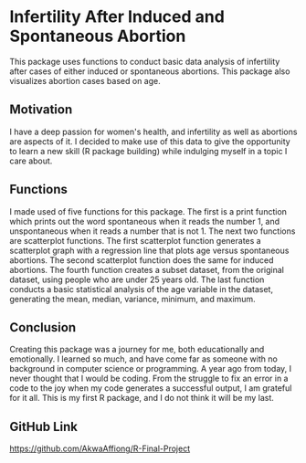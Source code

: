 
# Infertility After Induced and Spontaneous Abortion

This package uses functions to conduct basic data analysis of infertility after cases of either induced or spontaneous abortions. This package also visualizes abortion cases based on age.


## Motivation
I have a deep passion for women's health, and infertility as well as abortions are aspects of it. I decided to make use of this data to give the opportunity to learn a new skill (R package building) while indulging myself in a topic I care about.
## Functions
I made used of five functions for this package. The first is a print function which prints out the word spontaneous when it reads the number 1, and unspontaneous when it reads a number that is not 1. The next two functions are scatterplot functions. The first scatterplot function generates a scatterplot graph with a regression line that plots age versus spontaneous abortions. The second scatterplot function does the same for induced abortions. The fourth function creates a subset dataset, from the original dataset, using people who are under 25 years old. The last function conducts a basic statistical analysis of the age variable in the dataset, generating the mean, median, variance, minimum, and maximum.
## Conclusion
Creating this package was a journey for me, both educationally and emotionally. I learned so much, and have come far as someone with no background in computer science or programming. A year ago from today, I never thought that I would be coding. From the struggle to fix an error in a code to the joy when my code generates a successful output, I am grateful for it all. This is my first R package, and I do not think it will be my last.
## GitHub Link
https://github.com/AkwaAffiong/R-Final-Project
